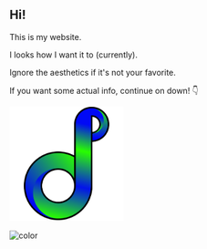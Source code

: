 ## Hi!

This is my website. 

I looks how I want it to (currently). 

Ignore the aesthetics if it's not your favorite.
 
If you want some actual info, continue on down! 👇

<img src="images/Current Logo - square canvas.svg" width="200" height="200">


![color](#000a93)